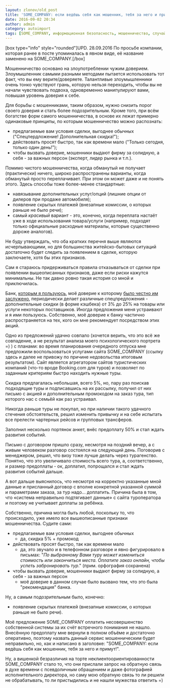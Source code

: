 ```yaml
---
layout: zlonov/old_post
title: 'SOME_COMPANY: если ведёшь себя как мошенник, тебя за него и примут'
date: 2016-09-02 20:34
author: admin
category: autoimport
tags: [SOME_COMPANY, информационная безопасность, мошенничество, случай из жизни]
---
```

[box type="info" style="rounded"]UPD. 28.09.2016 По просьбе компании, которая ранее в посте упоминалась в явном виде, её название заменено на SOME_COMPANY.[/box]

Мошенничество основано на злоупотреблении чужим доверием. Злоумышленник самыми разными методами пытается использовать тот факт, что вы ему верите/доверяете. Талантливые злоумышленники очень тонко чувствуют грань, которую нельзя переходить, чтобы вы не начали чувствовать подвоха, одновременно манипулируют вами, повышая уровень доверия к себе.

Для борьбы с мошенниками, таким образом, нужно снизить порог своего доверия и стать более подозрительным. Кроме того, при всём богатстве форм самого мошенничества, в основе их лежат примерно одинаковые принципы, по которым мошенничество можно распознать:

<ul>
    <li>предлагаемые вам условия сделки, выгоднее обычных ("Спецпердложение! Дополнительная скидка!");</li>
    <li>действовать просят быстро, так как времени мало ("Только сегодня, только один день!");</li>
    <li>чтобы вызвать доверие, мошенники выдают фирму за солидную, а себя - за важных персон (эксперт, лидер рынка и т.п.).</li>
</ul>

Помимо чистого мошенничества, когда обманутый не получает (практически) ничего, широко распространены варианты, когда обманутый просто переплачивает. При этом он может даже и не понять этого. Здесь способы тоже более-менее стандартные:

<ul>
    <li>навязывание дополнительных услуг/опций (лишние опции от дилеров при продаже автомобиля);</li>
    <li>появление скрытых платежей (внезапные комиссии, о которых раньше не было речи);</li>
    <li>самый <em>красивый</em> вариант - это, конечно, когда переплата настаёт уже в ходе использования товара/услуги (например, подходят только официальные расходные материалы, которые существенно дороже аналогов).</li>
</ul>

Не буду утверждать, что оба кратких перечня выше являются исчерпывающими, но для большинства житейско-бытовых ситуаций достаточно будет следить за появлением в сделке, которую заключаете, хотя бы этих признаков.

Сам я стараюсь придерживаться правила отказываться от сделки при появлении вышеописанных признаков, даже если риски кажутся минимальны. Не так давно ровно такая история со мной и приключилась.

Банк, <a href="https://zlonov.ru/2015/07/good-bad-tinkoff-bank/">которым я пользуюсь</a>, моё доверие к которому <a href="https://zlonov.ru/2015/08/i-do-not-believe-you/">было честно им заслужено</a>, периодически делает различные спецпредложения - дополнительные скидки (в форме кэшбека) от 3% до 25% на товары или услуги некоторых поставщиков. Иногда предложения меня устраивают и я ими пользуюсь. Собственно, моё доверие к банку частично распространяется на тех, кого он мне рекомендует посредством этих акций.

Одно из предложений удачно совпало (хочется верить, что это всё же совпадение, а не результат анализа моего психологического портрета =) ) с планами: во время планирования очередного отпуска мне предложили воспользоваться услугами сайта SOME_COMPANY (ссылку здесь и далее не привожу по причине недовольства итоговым результатом). Сайт является агрегатором сайтов туристических компаний (что-то вроде Booking.com для туров) и позволяет по заданным критериям быстро находить нужные туры.

Скидка предлагалась небольшая, всего 5%, но, пару раз поискав подходящие туры и подписавшись на их рассылку, получил от них письмо с акцией и дополнительным промокодом на заказ тура, тип которого нас с семьёй как раз устраивал.

Никогда раньше туры не покупал, но при наличии такого удачного стечения обстоятельств, решил изменить привычку и на себе испытать все прелести чартерных рейсов и групповых трансферов.

Заполнил несколько портянок анкет, внёс предоплату 50% и стал ждать развития событий.

Письмо с договором пришло сразу, несмотря на поздний вечер, а с живым человеком разговор состоялся на следующий день. Поговорив с менеджером, решил, что визу тоже лучше делать через турагенство. Понятно, что это увеличивало стоимость всего тура, а, соответственно, и размер предоплаты - ок, доплатил, попрощался и стал ждать развития событий дальше.

А вот дальше выяснилось, что несмотря на корректно указанные мной данные и присланный договор с вполне конкретной указанной суммой и параметрами заказа, за тур надо... доплатить. Причина была в том, что «система неправильно подтягивает данные» с сайта туроператора и поэтому не учитывает доплаты за ребёнка.

Собственно, причина могла быть любой, поскольку то, что происходило, уже имело все вышеописанные признаки мошенничества. Судите сами:

<ul>
    <li>предлагаемые вам условия сделки, выгоднее обычных
<ul>
    <li>да, скидка 5% + промокод</li>
</ul>
</li>
    <li>действовать просят быстро, так как времени мало
<ul>
    <li>да, это звучало и в телефонном разговоре и явно фигурировало в письмах: "<em>По выбранному Вами туру может измениться стоимость или закончиться места. Оплатите заказ онлайн, чтобы успеть забронировать тур</em>." (прим. орфография сохранена)</li>
</ul>
</li>
    <li>чтобы вызвать доверие, мошенники выдают фирму за солидную, а себя - за важных персон
<ul>
    <li>моё доверие в данном случае было вызвано тем, что это была "рекомендация" банка.</li>
</ul>
</li>
</ul>

Ну, а самым подозрительным было, конечно:

<ul>
    <li>появление скрытых платежей (внезапные комиссии, о которых раньше не было речи).</li>
</ul>

Моё предложение SOME_COMPANY оплатить несовершенство собственной системы за их счёт встречного понимания не нашло. Внесённую предоплату мне вернули в полном объёме и достаточно оперативно, поэтому назвать данный сервис мошенническим будет неправильно, но, как и написано в заголовке: "SOME_COMPANY: если ведёшь себя как мошенник, тебя за него и примут!".

Ну, а вишенкой безразличия на торте неклиентоориентированности SOME_COMPANY стало то, что они прислали запрос на обратную связь в духе времени с псевдоличным обращением и даже фотографией исполнительного директора, но саму мою обратную связь то ли решили не обрабатывать, то ли пристыдились и не нашли мужества ответить =)
